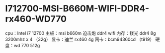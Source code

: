 # I712700-MSI-B660M-WIFI-DDR4-rx460-WD770

cpu：Intel i7 12700
主板：msi b660m 迫击炮 ddr4 wifi
内存：镁光 ddr4 8g 3200mhz x 4 （32g）
显卡：迪兰 rx460 4g
网卡：bcm94360cd （t919）
硬盘：wd 770 512g
